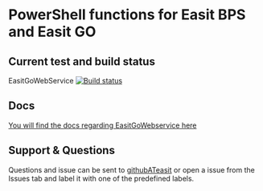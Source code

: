 # PowerShell functions for Easit BPS and Easit GO

## Current test and build status

EasitGoWebService [![Build status](https://ci.appveyor.com/api/projects/status/bhw209scv0ijmt0x?svg=true)](https://ci.appveyor.com/project/easitab/easitgowebservice) 

## Docs

[You will find the docs regarding EasitGoWebservice here](https://github.com/easitab/EasitGoWebservice/blob/development/docs/README.md)

## Support & Questions

Questions and issue can be sent to [githubATeasit](mailto:github@easit.com) or open a issue from the Issues tab and label it with one of the predefined labels.
